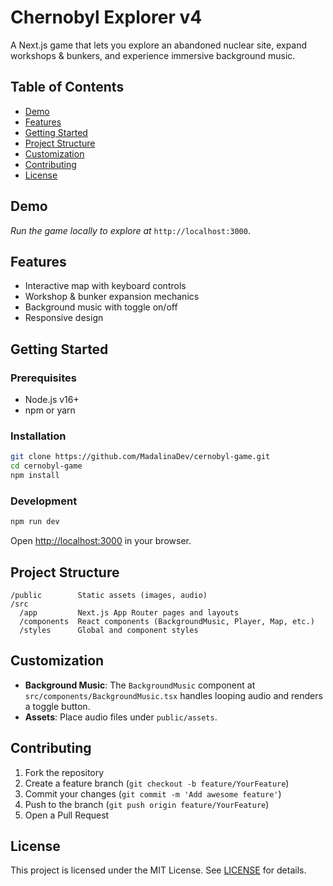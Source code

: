 # Chernobyl Explorer v4

A Next.js game that lets you explore an abandoned nuclear site, expand workshops & bunkers, and experience immersive background music.

## Table of Contents
- [Demo](#demo)
- [Features](#features)
- [Getting Started](#getting-started)
- [Project Structure](#project-structure)
- [Customization](#customization)
- [Contributing](#contributing)
- [License](#license)

## Demo
_Run the game locally to explore at_ `http://localhost:3000`.

## Features
- Interactive map with keyboard controls  
- Workshop & bunker expansion mechanics  
- Background music with toggle on/off  
- Responsive design  

## Getting Started

### Prerequisites
- Node.js v16+  
- npm or yarn  

### Installation
```bash
git clone https://github.com/MadalinaDev/cernobyl-game.git
cd cernobyl-game
npm install
```

### Development
```bash
npm run dev
```
Open [http://localhost:3000](http://localhost:3000) in your browser.

## Project Structure
```
/public        Static assets (images, audio)
/src
  /app         Next.js App Router pages and layouts
  /components  React components (BackgroundMusic, Player, Map, etc.)
  /styles      Global and component styles
```

## Customization
- **Background Music**: The `BackgroundMusic` component at `src/components/BackgroundMusic.tsx` handles looping audio and renders a toggle button.
- **Assets**: Place audio files under `public/assets`.

## Contributing
1. Fork the repository  
2. Create a feature branch (`git checkout -b feature/YourFeature`)  
3. Commit your changes (`git commit -m 'Add awesome feature'`)  
4. Push to the branch (`git push origin feature/YourFeature`)  
5. Open a Pull Request  

## License
This project is licensed under the MIT License. See [LICENSE](LICENSE) for details.
